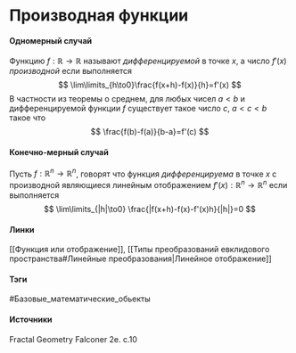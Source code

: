 # Производная функции
#### Одномерный случай
Функцию $f:\mathbb{R}\to\mathbb{R}$ называют *дифференцируемой* в точке $x$, а число $f'(x)$ *производной* если выполняется
$$
\lim\limits_{h\to0}\frac{f(x+h)-f(x)}{h}=f'(x)
$$
В частности из теоремы о среднем, для любых чисел $a<b$ и дифференцируемой функции $f$ существует такое число $c$, $a<c<b$ такое что
$$
 \frac{f(b)-f(a)}{b-a}=f'(c)
$$
#### Конечно-мерный случай
Пусть $f:\mathbb{R}^{n}\to\mathbb{R}^{n}$, говорят что функция *дифференцируема* в точке $x$ с производной являющиеся линейным отображением $f'(x):\mathbb{R}^{n}\to\mathbb{R}^{n}$ если выполняется
$$
\lim\limits_{|h|\to0} \frac{|f(x+h)-f(x)-f'(x)h}{|h|}=0
$$
#### Линки
 [[Функция или отображение]],
 [[Типы преобразований евклидового пространства#Линейные преобразования|Линейное отображение]]
#### Тэги
 #Базовые_математические_обьекты 
#### Источники
 Fractal Geometry Falconer 2e. c.10